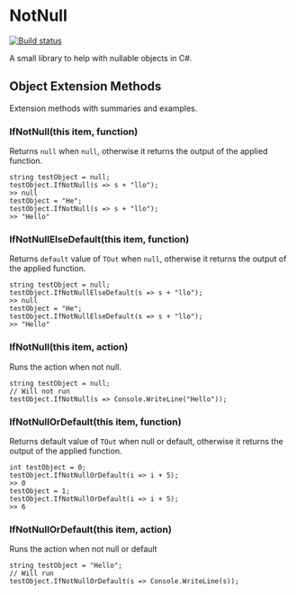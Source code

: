 # NotNull

[![Build status](https://ci.appveyor.com/api/projects/status/9yx8go451uql6kfv?svg=true)](https://ci.appveyor.com/project/BenMagyar/notnull)


A small library to help with nullable objects in C#.

## Object Extension Methods

Extension methods with summaries and examples.

### IfNotNull(this item, function)

Returns `null` when `null`, otherwise it returns the output of the applied function.

```
string testObject = null;
testObject.IfNotNull(s => s + "llo");
>> null
testObject = "He";
testObject.IfNotNull(s => s + "llo");
>> "Hello"
```

### IfNotNullElseDefault(this item, function)

Returns `default` value of `TOut` when `null`, otherwise it
returns the output of the applied function.

```
string testObject = null;
testObject.IfNotNullElseDefault(s => s + "llo");
>> null
testObject = "He";
testObject.IfNotNullElseDefault(s => s + "llo");
>> "Hello"
```

### IfNotNull<TIn>(this item, action)

Runs the action when not null.

```
string testObject = null;
// Will not run
testObject.IfNotNull(s => Console.WriteLine("Hello"));
```

### IfNotNullOrDefault(this item, function)

Returns default value of `TOut` when null or
default, otherwise it returns the output of the applied function.

```
int testObject = 0;
testObject.IfNotNullOrDefault(i => i + 5);
>> 0
testObject = 1;
testObject.IfNotNullOrDefault(i => i + 5);
>> 6
```

### IfNotNullOrDefault(this item, action)

Runs the action when not null or default

```
string testObject = "Hello";
// Will run
testObject.IfNotNullOrDefault(s => Console.WriteLine(s));
```
